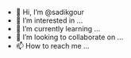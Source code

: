 - 👋 Hi, I’m @sadikgour
- 👀 I’m interested in ...
- 🌱 I’m currently learning ...
- 💞️ I’m looking to collaborate on ...
- 📫 How to reach me ...

<!---
sadikgour/sadikgour is a ✨ special ✨ repository because its `README.md` (this file) appears on your GitHub profile.
You can click the Preview link to take a look at your changes.
--->
